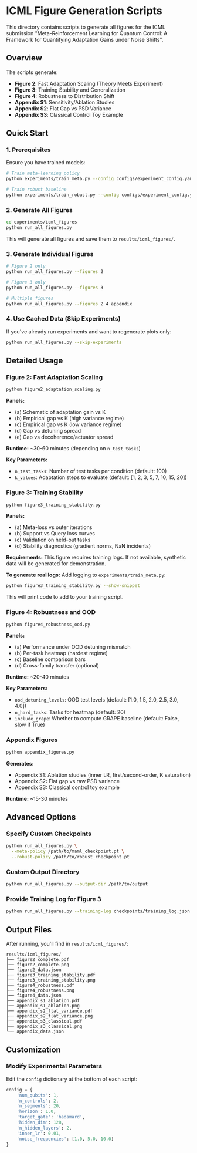 # ICML Figure Generation Scripts

This directory contains scripts to generate all figures for the ICML submission "Meta-Reinforcement Learning for Quantum Control: A Framework for Quantifying Adaptation Gains under Noise Shifts".

## Overview

The scripts generate:
- **Figure 2**: Fast Adaptation Scaling (Theory Meets Experiment)
- **Figure 3**: Training Stability and Generalization
- **Figure 4**: Robustness to Distribution Shift
- **Appendix S1**: Sensitivity/Ablation Studies
- **Appendix S2**: Flat Gap vs PSD Variance
- **Appendix S3**: Classical Control Toy Example

## Quick Start

### 1. Prerequisites

Ensure you have trained models:
```bash
# Train meta-learning policy
python experiments/train_meta.py --config configs/experiment_config.yaml

# Train robust baseline
python experiments/train_robust.py --config configs/experiment_config.yaml
```

### 2. Generate All Figures

```bash
cd experiments/icml_figures
python run_all_figures.py
```

This will generate all figures and save them to `results/icml_figures/`.

### 3. Generate Individual Figures

```bash
# Figure 2 only
python run_all_figures.py --figures 2

# Figure 3 only
python run_all_figures.py --figures 3

# Multiple figures
python run_all_figures.py --figures 2 4 appendix
```

### 4. Use Cached Data (Skip Experiments)

If you've already run experiments and want to regenerate plots only:
```bash
python run_all_figures.py --skip-experiments
```

## Detailed Usage

### Figure 2: Fast Adaptation Scaling

```bash
python figure2_adaptation_scaling.py
```

**Panels:**
- (a) Schematic of adaptation gain vs K
- (b) Empirical gap vs K (high variance regime)
- (c) Empirical gap vs K (low variance regime)
- (d) Gap vs detuning spread
- (e) Gap vs decoherence/actuator spread

**Runtime:** ~30-60 minutes (depending on `n_test_tasks`)

**Key Parameters:**
- `n_test_tasks`: Number of test tasks per condition (default: 100)
- `k_values`: Adaptation steps to evaluate (default: [1, 2, 3, 5, 7, 10, 15, 20])

### Figure 3: Training Stability

```bash
python figure3_training_stability.py
```

**Panels:**
- (a) Meta-loss vs outer iterations
- (b) Support vs Query loss curves
- (c) Validation on held-out tasks
- (d) Stability diagnostics (gradient norms, NaN incidents)

**Requirements:**
This figure requires training logs. If not available, synthetic data will be generated for demonstration.

**To generate real logs:**
Add logging to `experiments/train_meta.py`:
```bash
python figure3_training_stability.py --show-snippet
```
This will print code to add to your training script.

### Figure 4: Robustness and OOD

```bash
python figure4_robustness_ood.py
```

**Panels:**
- (a) Performance under OOD detuning mismatch
- (b) Per-task heatmap (hardest regime)
- (c) Baseline comparison bars
- (d) Cross-family transfer (optional)

**Runtime:** ~20-40 minutes

**Key Parameters:**
- `ood_detuning_levels`: OOD test levels (default: [1.0, 1.5, 2.0, 2.5, 3.0, 4.0])
- `n_hard_tasks`: Tasks for heatmap (default: 20)
- `include_grape`: Whether to compute GRAPE baseline (default: False, slow if True)

### Appendix Figures

```bash
python appendix_figures.py
```

**Generates:**
- Appendix S1: Ablation studies (inner LR, first/second-order, K saturation)
- Appendix S2: Flat gap vs raw PSD variance
- Appendix S3: Classical control toy example

**Runtime:** ~15-30 minutes

## Advanced Options

### Specify Custom Checkpoints

```bash
python run_all_figures.py \
  --meta-policy /path/to/maml_checkpoint.pt \
  --robust-policy /path/to/robust_checkpoint.pt
```

### Custom Output Directory

```bash
python run_all_figures.py --output-dir /path/to/output
```

### Provide Training Log for Figure 3

```bash
python run_all_figures.py --training-log checkpoints/training_log.json
```

## Output Files

After running, you'll find in `results/icml_figures/`:

```
results/icml_figures/
├── figure2_complete.pdf
├── figure2_complete.png
├── figure2_data.json
├── figure3_training_stability.pdf
├── figure3_training_stability.png
├── figure4_robustness.pdf
├── figure4_robustness.png
├── figure4_data.json
├── appendix_s1_ablation.pdf
├── appendix_s1_ablation.png
├── appendix_s2_flat_variance.pdf
├── appendix_s2_flat_variance.png
├── appendix_s3_classical.pdf
├── appendix_s3_classical.png
└── appendix_data.json
```

## Customization

### Modify Experimental Parameters

Edit the `config` dictionary at the bottom of each script:

```python
config = {
    'num_qubits': 1,
    'n_controls': 2,
    'n_segments': 20,
    'horizon': 1.0,
    'target_gate': 'hadamard',
    'hidden_dim': 128,
    'n_hidden_layers': 2,
    'inner_lr': 0.01,
    'noise_frequencies': [1.0, 5.0, 10.0]
}
```
